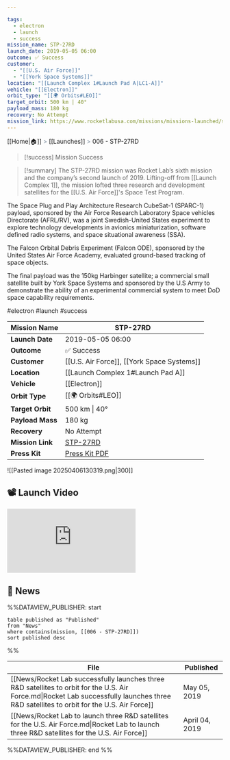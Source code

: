 ```yaml
---

tags:
  - electron
  - launch
  - success
mission_name: STP-27RD
launch_date: 2019-05-05 06:00
outcome: ✅ Success
customer:
  - "[[U.S. Air Force]]"
  - "[[York Space Systems]]"
location: "[[Launch Complex 1#Launch Pad A|LC1-A]]"
vehicle: "[[Electron]]"
orbit_type: "[[🌍 Orbits#LEO]]"
target_orbit: 500 km | 40°
payload_mass: 180 kg
recovery: No Attempt
mission_link: https://www.rocketlabusa.com/missions/missions-launched/stp-27rd/
---
```

[[Home|🏠]]  <span style="color: LightSlateGray">></span>  [[Launches]]  <span style="color: LightSlateGray">></span>  006 - STP-27RD

>[!success] Mission Success

>[!summary]
The STP-27RD mission was Rocket Lab’s sixth mission and the company’s second launch of 2019. Lifting-off from [[Launch Complex 1]], the mission lofted three research and development satellites for the [[U.S. Air Force]]'s Space Test Program. 
>
The Space Plug and Play Architecture Research CubeSat-1 (SPARC-1) payload, sponsored by the Air Force Research Laboratory Space vehicles Directorate (AFRL/RV), was a joint Swedish-United States experiment to explore technology developments in avionics miniaturization, software defined radio systems, and space situational awareness (SSA). 
>
The Falcon Orbital Debris Experiment (Falcon ODE), sponsored by the United States Air Force Academy, evaluated ground-based tracking of space objects. 
>
The final payload was the 150kg Harbinger satellite; a commercial small satellite built by York Space Systems and sponsored by the U.S Army to demonstrate the ability of an experimental commercial system to meet DoD space capability requirements.



#electron #launch #success

| **Mission Name** | STP-27RD                                                                                     |
| ---------------- | -------------------------------------------------------------------------------------------- |
| **Launch Date**  | 2019-05-05 06:00                                                                             |
| **Outcome**      | ✅ Success                                                                                    |
| **Customer**     | [[U.S. Air Force]], [[York Space Systems]]                                                   |
| **Location**     | [[Launch Complex 1#Launch Pad A]]                                                            |
| **Vehicle**      | [[Electron]]                                                                                 |
| **Orbit Type**   | [[🌍 Orbits#LEO]]                                                                            |
| **Target Orbit** | 500 km &#124; 40°                                                                            |
| **Payload Mass** | 180 kg                                                                                       |
| **Recovery**     | No Attempt                                                                                   |
| **Mission Link** | [STP-27RD](https://www.rocketlabusa.com/missions/missions-launched/stp-27rd/)                |
| **Press Kit**    | [Press Kit PDF](https://rocketlabcorp.com/assets/Uploads/Rocket-Lab-STP-27RD-press-kit2.pdf) |


![[Pasted image 20250406130319.png|300]]

## 📽️ Launch Video

<div class="responsive-video">
<iframe src="https://www.youtube.com/embed/ahVDVWq_Ei4" title="Rocket Lab&#39;s Electron - STP-27RD Mission" frameborder="0" allow="accelerometer; autoplay; clipboard-write; encrypted-media; gyroscope; picture-in-picture; web-share" referrerpolicy="strict-origin-when-cross-origin" allowfullscreen></iframe>     

</div>

## 📰 News
%%DATAVIEW_PUBLISHER: start
```
table published as "Published"
from "News"
where contains(mission, [[006 - STP-27RD]])
sort published desc
```
%%

| File                                                                                                                                                                                     | Published      |
| ---------------------------------------------------------------------------------------------------------------------------------------------------------------------------------------- | -------------- |
| [[News/Rocket Lab successfully launches three R&D satellites to orbit for the U.S. Air Force.md\|Rocket Lab successfully launches three R&D satellites to orbit for the U.S. Air Force]] | May 05, 2019   |
| [[News/Rocket Lab to launch three R&D satellites for the U.S. Air Force.md\|Rocket Lab to launch three R&D satellites for the U.S. Air Force]]                                           | April 04, 2019 |

%%DATAVIEW_PUBLISHER: end %%